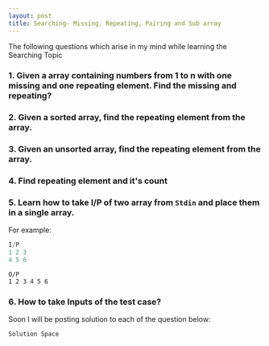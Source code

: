```yaml
---
layout: post
title: Searching- Missing, Repeating, Pairing and Sub array
---
```


The following questions which arise in my mind while learning the Searching Topic

### 1. Given a array containing numbers from 1 to n with one missing and one repeating element. Find the missing and repeating?
### 2. Given a **sorted array**, find the repeating element from the array.
### 3. Given an **unsorted array**, find the repeating element from the array.
### 4. Find repeating element and it's count 
### 5. Learn how to take I/P of two array from `Stdin` and place them in a single array.
For example:

```c
I/P
1 2 3
4 5 6
```
```
O/P
1 2 3 4 5 6
```

### 6. How to take Inputs of the test case?

Soon I will be posting solution to each of the question below:

```c
Solution Space
```
